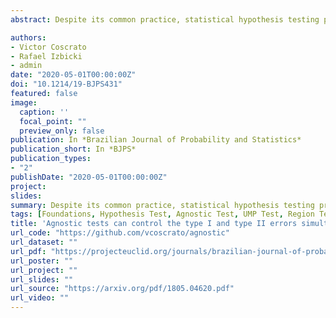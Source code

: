 ```yaml
---
abstract: Despite its common practice, statistical hypothesis testing presents challenges in interpretation. For instance, in the standard frequentist framework there is no control of the type II error. As a result, the non-rejection of the null hypothesis (H0) cannot reasonably be interpreted as its acceptance. We propose that this dilemma can be overcome by using agnostic hypothesis tests, since they can control the type I and II errors simultaneously. In order to make this idea operational, we show how to obtain agnostic hypothesis in typical models. For instance, we show how to build (unbiased) uniformly most powerful agnostic tests and how to obtain agnostic tests from standard p-values. Also, we present conditions such that the above tests can be made logically coherent. Finally, we present examples of consistent agnostic hypothesis tests.

authors:
- Victor Coscrato
- Rafael Izbicki
- admin
date: "2020-05-01T00:00:00Z"
doi: "10.1214/19-BJPS431"
featured: false
image:
  caption: ''
  focal_point: ""
  preview_only: false
publication: In *Brazilian Journal of Probability and Statistics*
publication_short: In *BJPS*
publication_types:
- "2"
publishDate: "2020-05-01T00:00:00Z"
project: 
slides: 
summary: Despite its common practice, statistical hypothesis testing presents challenges in interpretation. For instance, in the standard frequentist framework there is no control of the type II error. As a result, the non-rejection of the null hypothesis (H0) cannot reasonably be interpreted as its acceptance. We propose that this dilemma can be overcome by using agnostic hypothesis tests, since they can control the type I and II errors simultaneously. In order to make this idea operational, we show how to obtain agnostic hypothesis in typical models. For instance, we show how to build (unbiased) uniformly most powerful agnostic tests and how to obtain agnostic tests from standard p-values. Also, we present conditions such that the above tests can be made logically coherent. Finally, we present examples of consistent agnostic hypothesis tests.
tags: [Foundations, Hypothesis Test, Agnostic Test, UMP Test, Region Test, Logical Coherence]
title: 'Agnostic tests can control the type I and type II errors simultaneously'
url_code: "https://github.com/vcoscrato/agnostic"
url_dataset: ""
url_pdf: "https://projecteuclid.org/journals/brazilian-journal-of-probability-and-statistics/volume-34/issue-2/Agnostic-tests-can-control-the-type-I-and-type-II/10.1214/19-BJPS431.short"
url_poster: ""
url_project: ""
url_slides: ""
url_source: "https://arxiv.org/pdf/1805.04620.pdf"
url_video: ""
---
```

